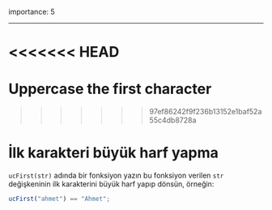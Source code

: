 importance: 5

---

<<<<<<< HEAD
=======
# Uppercase the first character
>>>>>>> 97ef86242f9f236b13152e1baf52a55c4db8728a

# İlk karakteri büyük harf yapma

`ucFirst(str)` adında bir fonksiyon yazın bu fonksiyon verilen `str` değişkeninin ilk karakterini büyük harf yapıp dönsün, örneğin:

```js
ucFirst("ahmet") == "Ahmet";
```
